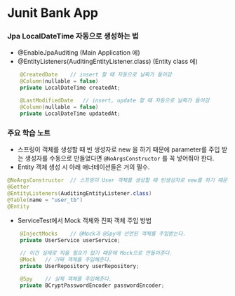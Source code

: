# Junit Bank App

### Jpa LocalDateTime 자동으로 생성하는 법
- @EnableJpaAuditing (Main Application 에)
- @EntityListeners(AuditingEntityListener.class) (Entity class 에)
```java
    @CreatedDate    // insert 할 때 자동으로 날짜가 들어감
    @Column(nullable = false)
    private LocalDateTime createdAt;

    @LastModifiedDate   // insert, update 할 때 자동으로 날짜가 들어감
    @Column(nullable = false)
    private LocalDateTime updatedAt;
```

### 주요 학습 노트
- 스프링이 객체를 생성할 때 빈 생성자로 new 을 하기 때문에 parameter를 주입 받는 생성자를 수동으로 만들었다면 `@NoArgsConstructor` 를 꼭 넣어줘야 한다.
- Entity 객체 생성 시 아래 애너테이션들은 거의 필수.
```java
@NoArgsConstructor  // 스프링이 User 객체를 생성할 때 빈생성자로 new를 하기 때문
@Getter
@EntityListeners(AuditingEntityListener.class)
@Table(name = "user_tb")
@Entity
```
- ServiceTest에서 Mock 객체와 진짜 객체 주입 방법
```java
    @InjectMocks    // @Mock과 @Spy에 선언된 객체를 주입받는다.
    private UserService userService;

    // 이건 실제로 띄울 필요가 없기 때문에 Mock으로 만들어준다.
    @Mock   // 가짜 객체를 주입해준다.
    private UserRepository userRepository;

    @Spy    // 실제 객체를 주입해준다.
    private BCryptPasswordEncoder passwordEncoder;
```
